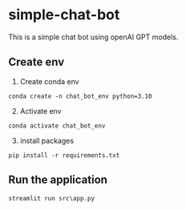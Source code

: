 # simple-chat-bot
This is a simple chat bot using openAI GPT models.

## Create env

1. Create conda env
```
conda create -n chat_bot_env python=3.10
```

2. Activate env

```
conda activate chat_bot_env
```

3. install packages
```
pip install -r requirements.txt
```

## Run the application

```
streamlit run src\app.py
```







